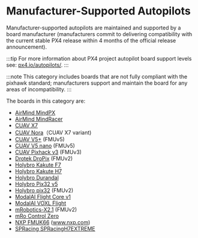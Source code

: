 # Manufacturer-Supported Autopilots

Manufacturer-supported autopilots are maintained and supported by a board manufacturer (manufacturers commit to delivering compatibility with the current stable PX4 release within 4 months of the official release announcement).

:::tip
For more information about PX4 project autopilot board support levels see: [px4.io/autopilots/](https://px4.io/autopilots/).
:::

:::note
This category includes boards that are not fully compliant with the pixhawk standard; manufacturers support and maintain the board for any areas of incompatibility.
:::

The boards in this category are:
- [AirMind MindPX](../flight_controller/mindpx.md)
- [AirMind MindRacer](../flight_controller/mindracer.md)
- [CUAV X7](../flight_controller/cuav_x7.md)
- [CUAV Nora](../flight_controller/cuav_nora.md)（CUAV X7 variant)
- [CUAV V5+](../flight_controller/cuav_v5_plus.md) (FMUv5)
- [CUAV V5 nano](../flight_controller/cuav_v5_nano.md) (FMUv5)
- [CUAV Pixhack v3](../flight_controller/pixhack_v3.md) (FMUv3)
- [Drotek DroPix](../flight_controller/dropix.md) (FMUv2)
- [Holybro Kakute F7](../flight_controller/kakutef7.md)
- [Holybro Kakute H7](../flight_controller/kakuteh7.md)
- [Holybro Durandal](../flight_controller/durandal.md)
- [Holybro Pix32 v5](../flight_controller/holybro_pix32_v5.md)
- [Holybro pix32](../flight_controller/holybro_pix32.md) (FMUv2)
- [ModalAI Flight Core v1](../flight_controller/modalai_fc_v1.md)
- [ModalAI VOXL Flight](../flight_controller/modalai_voxl_flight.md)
- [mRobotics-X2.1](../flight_controller/mro_x2.1.md) (FMUv2)
- [mRo Control Zero](../flight_controller/mro_control_zero_f7.md)
- [NXP FMUK66](../flight_controller/nxp_rddrone_fmuk66.md) (www.nxp.com)
- [SPRacing SPRacingH7EXTREME](../flight_controller/spracingh7extreme.md)
